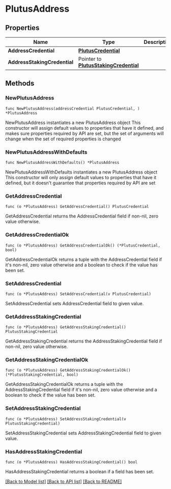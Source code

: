 # PlutusAddress

## Properties

Name | Type | Description | Notes
------------ | ------------- | ------------- | -------------
**AddressCredential** | [**PlutusCredential**](PlutusCredential.md) |  | 
**AddressStakingCredential** | Pointer to [**PlutusStakingCredential**](PlutusStakingCredential.md) |  | [optional] 

## Methods

### NewPlutusAddress

`func NewPlutusAddress(addressCredential PlutusCredential, ) *PlutusAddress`

NewPlutusAddress instantiates a new PlutusAddress object
This constructor will assign default values to properties that have it defined,
and makes sure properties required by API are set, but the set of arguments
will change when the set of required properties is changed

### NewPlutusAddressWithDefaults

`func NewPlutusAddressWithDefaults() *PlutusAddress`

NewPlutusAddressWithDefaults instantiates a new PlutusAddress object
This constructor will only assign default values to properties that have it defined,
but it doesn't guarantee that properties required by API are set

### GetAddressCredential

`func (o *PlutusAddress) GetAddressCredential() PlutusCredential`

GetAddressCredential returns the AddressCredential field if non-nil, zero value otherwise.

### GetAddressCredentialOk

`func (o *PlutusAddress) GetAddressCredentialOk() (*PlutusCredential, bool)`

GetAddressCredentialOk returns a tuple with the AddressCredential field if it's non-nil, zero value otherwise
and a boolean to check if the value has been set.

### SetAddressCredential

`func (o *PlutusAddress) SetAddressCredential(v PlutusCredential)`

SetAddressCredential sets AddressCredential field to given value.


### GetAddressStakingCredential

`func (o *PlutusAddress) GetAddressStakingCredential() PlutusStakingCredential`

GetAddressStakingCredential returns the AddressStakingCredential field if non-nil, zero value otherwise.

### GetAddressStakingCredentialOk

`func (o *PlutusAddress) GetAddressStakingCredentialOk() (*PlutusStakingCredential, bool)`

GetAddressStakingCredentialOk returns a tuple with the AddressStakingCredential field if it's non-nil, zero value otherwise
and a boolean to check if the value has been set.

### SetAddressStakingCredential

`func (o *PlutusAddress) SetAddressStakingCredential(v PlutusStakingCredential)`

SetAddressStakingCredential sets AddressStakingCredential field to given value.

### HasAddressStakingCredential

`func (o *PlutusAddress) HasAddressStakingCredential() bool`

HasAddressStakingCredential returns a boolean if a field has been set.


[[Back to Model list]](../README.md#documentation-for-models) [[Back to API list]](../README.md#documentation-for-api-endpoints) [[Back to README]](../README.md)


